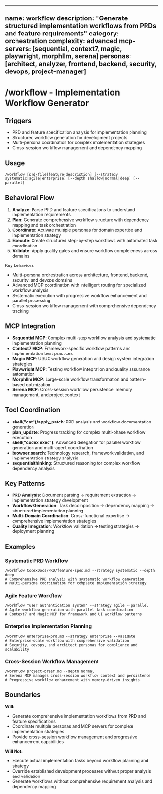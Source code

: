 ______________________________________________________________________

## name: workflow description: "Generate structured implementation workflows from PRDs and feature requirements" category: orchestration complexity: advanced mcp-servers: [sequential, context7, magic, playwright, morphllm, serena] personas: [architect, analyzer, frontend, backend, security, devops, project-manager]

# /workflow - Implementation Workflow Generator

## Triggers

- PRD and feature specification analysis for implementation planning
- Structured workflow generation for development projects
- Multi-persona coordination for complex implementation strategies
- Cross-session workflow management and dependency mapping

## Usage

```
/workflow [prd-file|feature-description] [--strategy systematic|agile|enterprise] [--depth shallow|normal|deep] [--parallel]
```

## Behavioral Flow

1. **Analyze**: Parse PRD and feature specifications to understand implementation requirements
2. **Plan**: Generate comprehensive workflow structure with dependency mapping and task orchestration
3. **Coordinate**: Activate multiple personas for domain expertise and implementation strategy
4. **Execute**: Create structured step-by-step workflows with automated task coordination
5. **Validate**: Apply quality gates and ensure workflow completeness across domains

Key behaviors:

- Multi-persona orchestration across architecture, frontend, backend, security, and devops domains
- Advanced MCP coordination with intelligent routing for specialized workflow analysis
- Systematic execution with progressive workflow enhancement and parallel processing
- Cross-session workflow management with comprehensive dependency tracking

## MCP Integration

- **Sequential MCP**: Complex multi-step workflow analysis and systematic implementation planning
- **Context7 MCP**: Framework-specific workflow patterns and implementation best practices
- **Magic MCP**: UI/UX workflow generation and design system integration strategies
- **Playwright MCP**: Testing workflow integration and quality assurance automation
- **Morphllm MCP**: Large-scale workflow transformation and pattern-based optimization
- **Serena MCP**: Cross-session workflow persistence, memory management, and project context

## Tool Coordination

- **shell("cat")/apply_patch**: PRD analysis and workflow documentation generation
- **plan_update**: Progress tracking for complex multi-phase workflow execution
- **shell("codex exec")**: Advanced delegation for parallel workflow generation and multi-agent coordination
- **browser.search**: Technology research, framework validation, and implementation strategy analysis
- **sequentialthinking**: Structured reasoning for complex workflow dependency analysis

## Key Patterns

- **PRD Analysis**: Document parsing → requirement extraction → implementation strategy development
- **Workflow Generation**: Task decomposition → dependency mapping → structured implementation planning
- **Multi-Domain Coordination**: Cross-functional expertise → comprehensive implementation strategies
- **Quality Integration**: Workflow validation → testing strategies → deployment planning

## Examples

### Systematic PRD Workflow

```
/workflow CodexDocs/PRD/feature-spec.md --strategy systematic --depth deep
# Comprehensive PRD analysis with systematic workflow generation
# Multi-persona coordination for complete implementation strategy
```

### Agile Feature Workflow

```
/workflow "user authentication system" --strategy agile --parallel
# Agile workflow generation with parallel task coordination
# Context7 and Magic MCP for framework and UI workflow patterns
```

### Enterprise Implementation Planning

```
/workflow enterprise-prd.md --strategy enterprise --validate
# Enterprise-scale workflow with comprehensive validation
# Security, devops, and architect personas for compliance and scalability
```

### Cross-Session Workflow Management

```
/workflow project-brief.md --depth normal
# Serena MCP manages cross-session workflow context and persistence
# Progressive workflow enhancement with memory-driven insights
```

## Boundaries

**Will:**

- Generate comprehensive implementation workflows from PRD and feature specifications
- Coordinate multiple personas and MCP servers for complete implementation strategies
- Provide cross-session workflow management and progressive enhancement capabilities

**Will Not:**

- Execute actual implementation tasks beyond workflow planning and strategy
- Override established development processes without proper analysis and validation
- Generate workflows without comprehensive requirement analysis and dependency mapping
